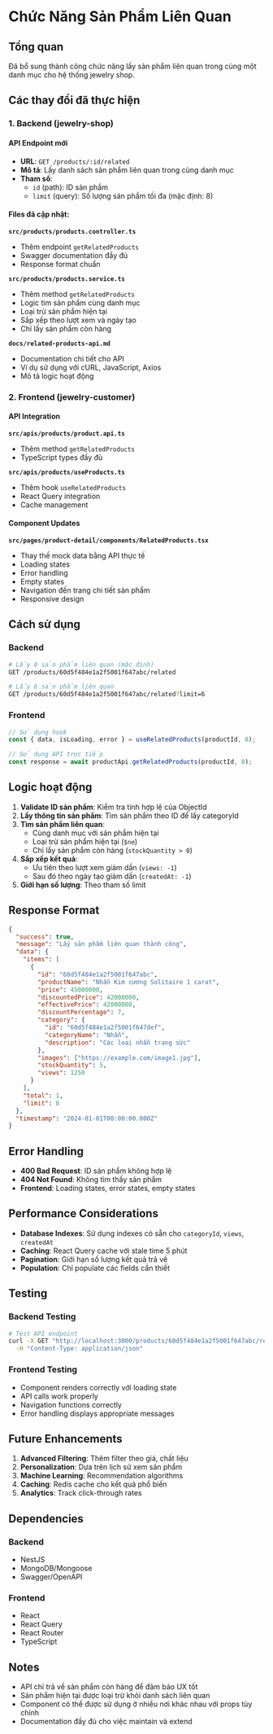 # Chức Năng Sản Phẩm Liên Quan

## Tổng quan

Đã bổ sung thành công chức năng lấy sản phẩm liên quan trong cùng một danh mục cho hệ thống jewelry shop.

## Các thay đổi đã thực hiện

### 1. Backend (jewelry-shop)

#### API Endpoint mới
- **URL**: `GET /products/:id/related`
- **Mô tả**: Lấy danh sách sản phẩm liên quan trong cùng danh mục
- **Tham số**:
  - `id` (path): ID sản phẩm
  - `limit` (query): Số lượng sản phẩm tối đa (mặc định: 8)

#### Files đã cập nhật:

**`src/products/products.controller.ts`**
- Thêm endpoint `getRelatedProducts`
- Swagger documentation đầy đủ
- Response format chuẩn

**`src/products/products.service.ts`**
- Thêm method `getRelatedProducts`
- Logic tìm sản phẩm cùng danh mục
- Loại trừ sản phẩm hiện tại
- Sắp xếp theo lượt xem và ngày tạo
- Chỉ lấy sản phẩm còn hàng

**`docs/related-products-api.md`**
- Documentation chi tiết cho API
- Ví dụ sử dụng với cURL, JavaScript, Axios
- Mô tả logic hoạt động

### 2. Frontend (jewelry-customer)

#### API Integration
**`src/apis/products/product.api.ts`**
- Thêm method `getRelatedProducts`
- TypeScript types đầy đủ

**`src/apis/products/useProducts.ts`**
- Thêm hook `useRelatedProducts`
- React Query integration
- Cache management

#### Component Updates
**`src/pages/product-detail/components/RelatedProducts.tsx`**
- Thay thế mock data bằng API thực tế
- Loading states
- Error handling
- Empty states
- Navigation đến trang chi tiết sản phẩm
- Responsive design

## Cách sử dụng

### Backend
```bash
# Lấy 8 sản phẩm liên quan (mặc định)
GET /products/60d5f484e1a2f5001f647abc/related

# Lấy 6 sản phẩm liên quan
GET /products/60d5f484e1a2f5001f647abc/related?limit=6
```

### Frontend
```typescript
// Sử dụng hook
const { data, isLoading, error } = useRelatedProducts(productId, 8);

// Sử dụng API trực tiếp
const response = await productApi.getRelatedProducts(productId, 8);
```

## Logic hoạt động

1. **Validate ID sản phẩm**: Kiểm tra tính hợp lệ của ObjectId
2. **Lấy thông tin sản phẩm**: Tìm sản phẩm theo ID để lấy categoryId
3. **Tìm sản phẩm liên quan**:
   - Cùng danh mục với sản phẩm hiện tại
   - Loại trừ sản phẩm hiện tại (`$ne`)
   - Chỉ lấy sản phẩm còn hàng (`stockQuantity > 0`)
4. **Sắp xếp kết quả**:
   - Ưu tiên theo lượt xem giảm dần (`views: -1`)
   - Sau đó theo ngày tạo giảm dần (`createdAt: -1`)
5. **Giới hạn số lượng**: Theo tham số limit

## Response Format

```json
{
  "success": true,
  "message": "Lấy sản phẩm liên quan thành công",
  "data": {
    "items": [
      {
        "id": "60d5f484e1a2f5001f647abc",
        "productName": "Nhẫn Kim cương Solitaire 1 carat",
        "price": 45000000,
        "discountedPrice": 42000000,
        "effectivePrice": 42000000,
        "discountPercentage": 7,
        "category": {
          "id": "60d5f484e1a2f5001f647def",
          "categoryName": "Nhẫn",
          "description": "Các loại nhẫn trang sức"
        },
        "images": ["https://example.com/image1.jpg"],
        "stockQuantity": 5,
        "views": 1250
      }
    ],
    "total": 1,
    "limit": 8
  },
  "timestamp": "2024-01-01T00:00:00.000Z"
}
```

## Error Handling

- **400 Bad Request**: ID sản phẩm không hợp lệ
- **404 Not Found**: Không tìm thấy sản phẩm
- **Frontend**: Loading states, error states, empty states

## Performance Considerations

- **Database Indexes**: Sử dụng indexes có sẵn cho `categoryId`, `views`, `createdAt`
- **Caching**: React Query cache với stale time 5 phút
- **Pagination**: Giới hạn số lượng kết quả trả về
- **Population**: Chỉ populate các fields cần thiết

## Testing

### Backend Testing
```bash
# Test API endpoint
curl -X GET "http://localhost:3000/products/60d5f484e1a2f5001f647abc/related?limit=4" \
  -H "Content-Type: application/json"
```

### Frontend Testing
- Component renders correctly với loading state
- API calls work properly
- Navigation functions correctly
- Error handling displays appropriate messages

## Future Enhancements

1. **Advanced Filtering**: Thêm filter theo giá, chất liệu
2. **Personalization**: Dựa trên lịch sử xem sản phẩm
3. **Machine Learning**: Recommendation algorithms
4. **Caching**: Redis cache cho kết quả phổ biến
5. **Analytics**: Track click-through rates

## Dependencies

### Backend
- NestJS
- MongoDB/Mongoose
- Swagger/OpenAPI

### Frontend
- React
- React Query
- React Router
- TypeScript

## Notes

- API chỉ trả về sản phẩm còn hàng để đảm bảo UX tốt
- Sản phẩm hiện tại được loại trừ khỏi danh sách liên quan
- Component có thể được sử dụng ở nhiều nơi khác nhau với props tùy chỉnh
- Documentation đầy đủ cho việc maintain và extend